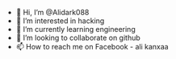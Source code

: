 - 👋 Hi, I’m @Alidark088
- 👀 I’m interested in hacking
- 🌱 I’m currently learning engineering
- 💞️ I’m looking to collaborate on github
- 📫 How to reach me on Facebook - ali kanxaa

<!---
Alidark088/Alidark088 is a ✨ special ✨ repository because its `README.md` (this file) appears on your GitHub profile.
You can click the Preview link to take a look at your changes.
--->
